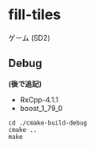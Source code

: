 # fill-tiles
ゲーム (SD2)

## Debug
**(後で追記)**
- RxCpp-4.1.1
- boost_1_79_0
```
cd ./cmake-build-debug
cmake ..
make
```


